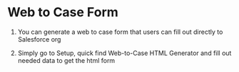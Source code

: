 # Web to Case Form 

  1. You can generate a web to case form that users can fill out directly to Salesforce org

  2. Simply go to Setup, quick find Web-to-Case HTML Generator and fill out needed data to get the html form